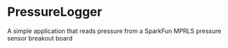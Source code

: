 # PressureLogger
A simple application that reads pressure from a SparkFun MPRLS pressure sensor breakout board 

